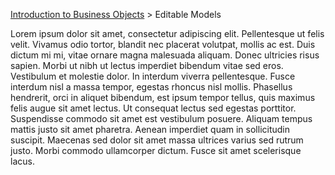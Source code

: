 [Introduction to Business Objects](tutorial-introduction.html) > Editable Models

Lorem ipsum dolor sit amet, consectetur adipiscing elit. Pellentesque ut felis velit.
Vivamus odio tortor, blandit nec placerat volutpat, mollis ac est. Duis dictum mi mi,
vitae ornare magna malesuada aliquam. Donec ultricies risus sapien. Morbi ut nibh ut
lectus imperdiet bibendum vitae sed eros. Vestibulum et molestie dolor. In interdum
viverra pellentesque. Fusce interdum nisl a massa tempor, egestas rhoncus nisl mollis.
Phasellus hendrerit, orci in aliquet bibendum, est ipsum tempor tellus, quis maximus
felis augue sit amet lectus. Ut consequat lectus sed egestas porttitor. Suspendisse
commodo sit amet est vestibulum posuere. Aliquam tempus mattis justo sit amet pharetra.
Aenean imperdiet quam in sollicitudin suscipit. Maecenas sed dolor sit amet massa ultrices
varius sed rutrum justo. Morbi commodo ullamcorper dictum. Fusce sit amet scelerisque lacus.